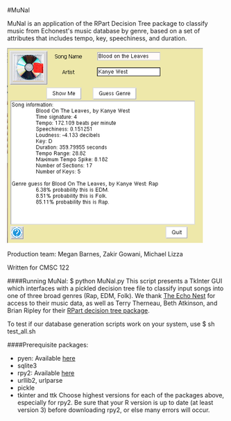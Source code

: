#MuNal

MuNal is an application of the RPart Decision Tree package to classify music from Echonest's music database by genre, based on a set of attributes that includes tempo, key, speechiness, and duration.

![MuNal GUI](GUI.png)

Production team: Megan Barnes, Zakir Gowani, Michael Lizza

Written for CMSC 122

####Running MuNal:
    $ python MuNal.py
  This script presents a TkInter GUI which interfaces with a pickled decision tree file to classify input songs into one of three broad genres (Rap, EDM, Folk). We thank [The Echo Nest](http://echonest.com/) for access to their music data, as well as Terry Therneau, Beth Atkinson, and Brian Ripley for their [RPart decision tree package](http://cran.r-project.org/web/packages/rpart/index.html).


To test if our database generation scripts work on your system, use
  $ sh test_all.sh

####Prerequisite packages:
* pyen: Available [here](https://github.com/plamere/pyen)
* sqlite3
* rpy2: Available [here](http://sourceforge.net/projects/rpy/files/rpy2/2.3.x/)
* urllib2, urlparse
* pickle
* tkinter and ttk
Choose highest versions for each of the packages above, especially for rpy2. Be sure that your R version is up to date (at least version 3) before downloading rpy2, or else many errors will occur.
